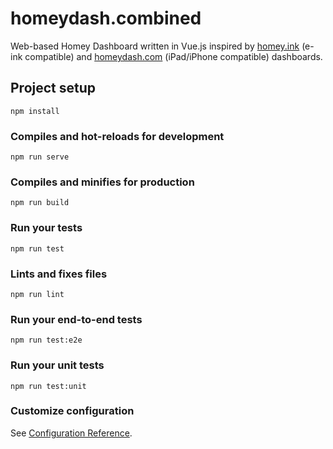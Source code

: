 # homeydash.combined
Web-based Homey Dashboard written in Vue.js inspired by  [homey.ink](https://github.com/athombv/homey.ink) (e-ink compatible) and [homeydash.com](https://github.com/daneedk/homeydash.com) (iPad/iPhone compatible) dashboards.

## Project setup
```
npm install
```

### Compiles and hot-reloads for development
```
npm run serve
```

### Compiles and minifies for production
```
npm run build
```

### Run your tests
```
npm run test
```

### Lints and fixes files
```
npm run lint
```

### Run your end-to-end tests
```
npm run test:e2e
```

### Run your unit tests
```
npm run test:unit
```

### Customize configuration
See [Configuration Reference](https://cli.vuejs.org/config/).
